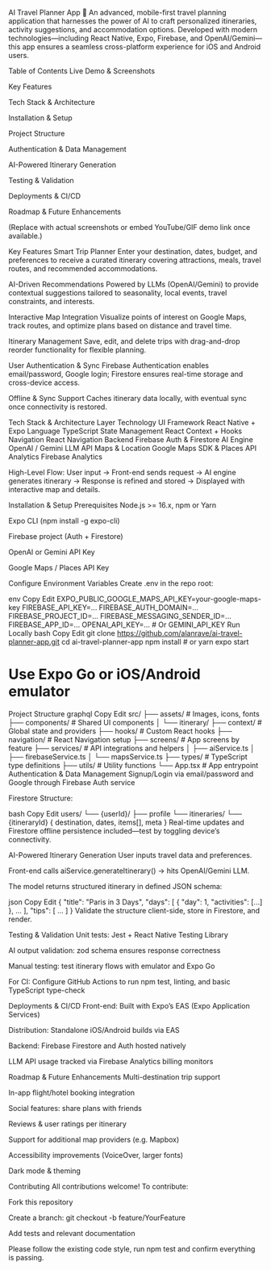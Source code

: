 AI Travel Planner App 🧳
An advanced, mobile-first travel planning application that harnesses the power of AI to craft personalized itineraries, activity suggestions, and accommodation options. Developed with modern technologies—including React Native, Expo, Firebase, and OpenAI/Gemini—this app ensures a seamless cross-platform experience for iOS and Android users.

Table of Contents
Live Demo & Screenshots

Key Features

Tech Stack & Architecture

Installation & Setup

Project Structure

Authentication & Data Management

AI-Powered Itinerary Generation

Testing & Validation

Deployments & CI/CD

Roadmap & Future Enhancements

(Replace with actual screenshots or embed YouTube/GIF demo link once available.)

Key Features
Smart Trip Planner
Enter your destination, dates, budget, and preferences to receive a curated itinerary covering attractions, meals, travel routes, and recommended accommodations.

AI-Driven Recommendations
Powered by LLMs (OpenAI/Gemini) to provide contextual suggestions tailored to seasonality, local events, travel constraints, and interests.

Interactive Map Integration
Visualize points of interest on Google Maps, track routes, and optimize plans based on distance and travel time.

Itinerary Management
Save, edit, and delete trips with drag-and-drop reorder functionality for flexible planning.

User Authentication & Sync
Firebase Authentication enables email/password, Google login; Firestore ensures real-time storage and cross-device access.

Offline & Sync Support
Caches itinerary data locally, with eventual sync once connectivity is restored.

Tech Stack & Architecture
Layer	Technology
UI Framework	React Native + Expo
Language	TypeScript
State Management	React Context + Hooks
Navigation	React Navigation
Backend	Firebase Auth & Firestore
AI Engine	OpenAI / Gemini LLM API
Maps & Location	Google Maps SDK & Places API
Analytics	Firebase Analytics

High-Level Flow:
User input → Front-end sends request → AI engine generates itinerary → Response is refined and stored → Displayed with interactive map and details.

Installation & Setup
Prerequisites
Node.js >= 16.x, npm or Yarn

Expo CLI (npm install -g expo-cli)

Firebase project (Auth + Firestore)

OpenAI or Gemini API Key

Google Maps / Places API Key

Configure Environment Variables
Create .env in the repo root:

env
Copy
Edit
EXPO_PUBLIC_GOOGLE_MAPS_API_KEY=your-google-maps-key
FIREBASE_API_KEY=...
FIREBASE_AUTH_DOMAIN=...
FIREBASE_PROJECT_ID=...
FIREBASE_MESSAGING_SENDER_ID=...
FIREBASE_APP_ID=...
OPENAI_API_KEY=... # Or GEMINI_API_KEY
Run Locally
bash
Copy
Edit
git clone https://github.com/alanrave/ai-travel-planner-app.git
cd ai-travel-planner-app
npm install    # or yarn
expo start
# Use Expo Go or iOS/Android emulator
Project Structure
graphql
Copy
Edit
src/
├── assets/                # Images, icons, fonts
├── components/            # Shared UI components
│   └── itinerary/
├── context/               # Global state and providers
├── hooks/                 # Custom React hooks
├── navigation/            # React Navigation setup
├── screens/               # App screens by feature
├── services/              # API integrations and helpers
│   ├── aiService.ts
│   ├── firebaseService.ts
│   └── mapsService.ts
├── types/                 # TypeScript type definitions
├── utils/                 # Utility functions
└── App.tsx                # App entrypoint
Authentication & Data Management
Signup/Login via email/password and Google through Firebase Auth service

Firestore Structure:

bash
Copy
Edit
users/
└── {userId}/
    ├── profile
    └── itineraries/
         └── {itineraryId} { destination, dates, items[], meta }
Real-time updates and Firestore offline persistence included—test by toggling device’s connectivity.

AI-Powered Itinerary Generation
User inputs travel data and preferences.

Front-end calls aiService.generateItinerary() → hits OpenAI/Gemini LLM.

The model returns structured itinerary in defined JSON schema:

json
Copy
Edit
{
  "title": "Paris in 3 Days",
  "days": [ { "day": 1, "activities": [...] }, ... ],
  "tips": [ ... ]
}
Validate the structure client-side, store in Firestore, and render.

Testing & Validation
Unit tests: Jest + React Native Testing Library

AI output validation: zod schema ensures response correctness

Manual testing: test itinerary flows with emulator and Expo Go

For CI: Configure GitHub Actions to run npm test, linting, and basic TypeScript type-check

Deployments & CI/CD
Front-end: Built with Expo’s EAS (Expo Application Services)

Distribution: Standalone iOS/Android builds via EAS

Backend: Firebase Firestore and Auth hosted natively

LLM API usage tracked via Firebase Analytics billing monitors

Roadmap & Future Enhancements
 Multi-destination trip support

 In-app flight/hotel booking integration

 Social features: share plans with friends

 Reviews & user ratings per itinerary

 Support for additional map providers (e.g. Mapbox)

 Accessibility improvements (VoiceOver, larger fonts)

 Dark mode & theming

Contributing
All contributions welcome! To contribute:

Fork this repository

Create a branch: git checkout -b feature/YourFeature

Add tests and relevant documentation

Please follow the existing code style, run npm test and confirm everything is passing.

